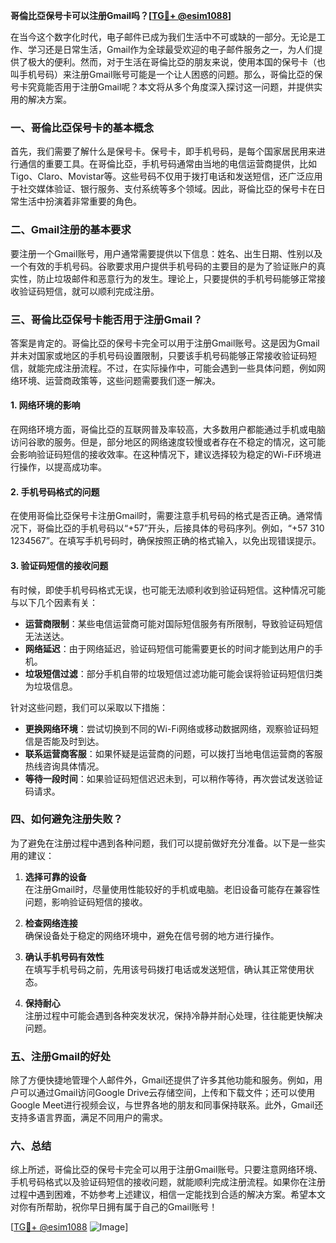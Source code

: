 **哥倫比亞保号卡可以注册Gmail吗？[[TG💪+ @esim1088](https://t.me/s/esim1088)]**

在当今这个数字化时代，电子邮件已成为我们生活中不可或缺的一部分。无论是工作、学习还是日常生活，Gmail作为全球最受欢迎的电子邮件服务之一，为人们提供了极大的便利。然而，对于生活在哥倫比亞的朋友来说，使用本国的保号卡（也叫手机号码）来注册Gmail账号可能是一个让人困惑的问题。那么，哥倫比亞的保号卡究竟能否用于注册Gmail呢？本文将从多个角度深入探讨这一问题，并提供实用的解决方案。

### 一、哥倫比亞保号卡的基本概念

首先，我们需要了解什么是保号卡。保号卡，即手机号码，是每个国家居民用来进行通信的重要工具。在哥倫比亞，手机号码通常由当地的电信运营商提供，比如Tigo、Claro、Movistar等。这些号码不仅用于拨打电话和发送短信，还广泛应用于社交媒体验证、银行服务、支付系统等多个领域。因此，哥倫比亞的保号卡在日常生活中扮演着非常重要的角色。

### 二、Gmail注册的基本要求

要注册一个Gmail账号，用户通常需要提供以下信息：姓名、出生日期、性别以及一个有效的手机号码。谷歌要求用户提供手机号码的主要目的是为了验证账户的真实性，防止垃圾邮件和恶意行为的发生。理论上，只要提供的手机号码能够正常接收验证码短信，就可以顺利完成注册。

### 三、哥倫比亞保号卡能否用于注册Gmail？

答案是肯定的。哥倫比亞的保号卡完全可以用于注册Gmail账号。这是因为Gmail并未对国家或地区的手机号码设置限制，只要该手机号码能够正常接收验证码短信，就能完成注册流程。不过，在实际操作中，可能会遇到一些具体问题，例如网络环境、运营商政策等，这些问题需要我们逐一解决。

#### 1. 网络环境的影响

在网络环境方面，哥倫比亞的互联网普及率较高，大多数用户都能通过手机或电脑访问谷歌的服务。但是，部分地区的网络速度较慢或者存在不稳定的情况，这可能会影响验证码短信的接收效率。在这种情况下，建议选择较为稳定的Wi-Fi环境进行操作，以提高成功率。

#### 2. 手机号码格式的问题

在使用哥倫比亞保号卡注册Gmail时，需要注意手机号码的格式是否正确。通常情况下，哥倫比亞的手机号码以“+57”开头，后接具体的号码序列。例如，“+57 310 1234567”。在填写手机号码时，确保按照正确的格式输入，以免出现错误提示。

#### 3. 验证码短信的接收问题

有时候，即使手机号码格式无误，也可能无法顺利收到验证码短信。这种情况可能与以下几个因素有关：

- **运营商限制**：某些电信运营商可能对国际短信服务有所限制，导致验证码短信无法送达。
- **网络延迟**：由于网络延迟，验证码短信可能需要更长的时间才能到达用户的手机。
- **垃圾短信过滤**：部分手机自带的垃圾短信过滤功能可能会误将验证码短信归类为垃圾信息。

针对这些问题，我们可以采取以下措施：

- **更换网络环境**：尝试切换到不同的Wi-Fi网络或移动数据网络，观察验证码短信是否能及时到达。
- **联系运营商客服**：如果怀疑是运营商的问题，可以拨打当地电信运营商的客服热线咨询具体情况。
- **等待一段时间**：如果验证码短信迟迟未到，可以稍作等待，再次尝试发送验证码请求。

### 四、如何避免注册失败？

为了避免在注册过程中遇到各种问题，我们可以提前做好充分准备。以下是一些实用的建议：

1. **选择可靠的设备**  
   在注册Gmail时，尽量使用性能较好的手机或电脑。老旧设备可能存在兼容性问题，影响验证码短信的接收。

2. **检查网络连接**  
   确保设备处于稳定的网络环境中，避免在信号弱的地方进行操作。

3. **确认手机号码有效性**  
   在填写手机号码之前，先用该号码拨打电话或发送短信，确认其正常使用状态。

4. **保持耐心**  
   注册过程中可能会遇到各种突发状况，保持冷静并耐心处理，往往能更快解决问题。

### 五、注册Gmail的好处

除了方便快捷地管理个人邮件外，Gmail还提供了许多其他功能和服务。例如，用户可以通过Gmail访问Google Drive云存储空间，上传和下载文件；还可以使用Google Meet进行视频会议，与世界各地的朋友和同事保持联系。此外，Gmail还支持多语言界面，满足不同用户的需求。

### 六、总结

综上所述，哥倫比亞的保号卡完全可以用于注册Gmail账号。只要注意网络环境、手机号码格式以及验证码短信的接收问题，就能顺利完成注册流程。如果你在注册过程中遇到困难，不妨参考上述建议，相信一定能找到合适的解决方案。希望本文对你有所帮助，祝你早日拥有属于自己的Gmail账号！

[[TG💪+ @esim1088](https://t.me/s/esim1088) ![Image](https://i.postimg.cc/4NQfJmqS/Snipaste-2025-05-13-00-14-12.png)]
